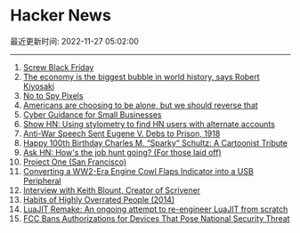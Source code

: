# Hacker News

最近更新时间: 2022-11-27 05:02:00

--- 
1. [Screw Black Friday](https://blog.zsa.io/2211-black-friday/) 
2. [The economy is the biggest bubble in world history, says Robert Kiyosaki](https://www.marketwatch.com/story/i-believe-the-economy-is-the-biggest-bubble-in-world-history-says-rich-dad-poor-dads-robert-kiyosaki-god-have-mercy-on-us-all-11669410423) 
3. [No to Spy Pixels](https://notospypixels.com/) 
4. [Americans are choosing to be alone, but we should reverse that](https://www.washingtonpost.com/opinions/2022/11/23/americans-alone-thanksgiving-friends/) 
5. [Cyber Guidance for Small Businesses](https://www.cisa.gov/small-business) 
6. [Show HN: Using stylometry to find HN users with alternate accounts](https://stylometry.net/) 
7. [Anti-War Speech Sent Eugene V. Debs to Prison, 1918](https://www.fifthestate.org/archive/360-spring-2003/a-1918-anti-war-speech-sent-eugene-v-debs-to-prison/) 
8. [Happy 100th Birthday Charles M. “Sparky” Schultz: A Cartoonist Tribute](https://schulzmuseum.org/tribute/) 
9. [Ask HN: How's the job hunt going? (For those laid off)](https://news.ycombinator.com/item?id=33755531) 
10. [Project One (San Francisco)](https://en.wikipedia.org/wiki/Project_One_(San_Francisco)) 
11. [Converting a WW2-Era Engine Cowl Flaps Indicator into a USB Peripheral](https://bikerglen.com/blog/ww2-engine-cowl-flaps-indicator/) 
12. [Interview with Keith Blount, Creator of Scrivener](https://syntopikon.substack.com/p/an-interview-with-keith-blount) 
13. [Habits of Highly Overrated People (2014)](https://daedtech.com/the-7-habits-of-highly-overrated-people/) 
14. [LuaJIT Remake: An ongoing attempt to re-engineer LuaJIT from scratch](https://github.com/luajit-remake/luajit-remake) 
15. [FCC Bans Authorizations for Devices That Pose National Security Threat](https://www.fcc.gov/document/fcc-bans-authorizations-devices-pose-national-security-threat) 
